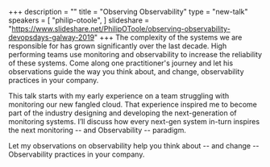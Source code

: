 +++
description = ""
title = "Observing Observability"
type = "new-talk"
speakers = [
        "philip-otoole",
]
slideshare = "https://www.slideshare.net/PhilipOToole/observing-observability-devopsdays-galway-2019"
+++
The complexity of the systems we are responsible for has grown significantly over the last decade.  High performing teams use monitoring and observability to increase the reliability of these systems.  Come along one practitioner's journey and let his observations guide the way you think about, and change, observability practices in your company.

This talk starts with my early experience on a team struggling with monitoring our new fangled cloud. That experience inspired me to become part of the industry designing and developing the next-generation of monitoring systems. I’ll discuss how every next-gen system in-turn inspires the next monitoring -- and Observability -- paradigm.

Let my observations on observability help you think about -- and change -- Observability practices in your company.